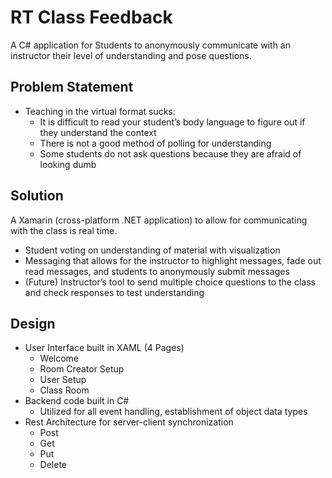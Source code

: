 # RT Class Feedback
A C# application for Students to anonymously communicate with an instructor their level of understanding and pose questions.


## Problem Statement
- Teaching in the virtual format sucks:
  - It is difficult to read your student’s body language to figure out if they understand the context
  - There is not a good method of polling for understanding
  - Some students do not ask questions because they are afraid of looking dumb

## Solution
A Xamarin (cross-platform .NET application) to allow for communicating with the class is real time.
- Student voting on understanding of material with visualization
- Messaging that allows for the instructor to highlight messages, fade out read messages, and students to anonymously submit messages
- (Future) Instructor’s tool to send multiple choice questions to the class and check responses to test understanding

## Design
- User Interface built in XAML (4 Pages)
  - Welcome
  - Room Creator Setup
  - User Setup
  - Class Room
- Backend code built in C#
  - Utilized for all event handling, establishment of object data types
- Rest Architecture for server-client synchronization
  - Post
  - Get
  - Put
  - Delete






